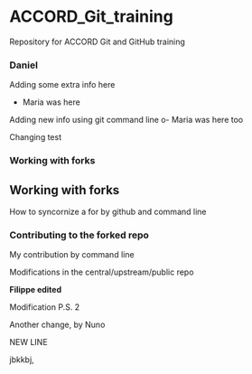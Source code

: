 # ACCORD_Git_training
Repository for ACCORD Git and GitHub training 

### Daniel 
Adding some extra info here
- Maria was here

Adding new info using git command line
o- Maria was here too


Changing test


### Working with forks
## Working with forks


How to syncornize a for by github and command line

### Contributing to the forked repo

My contribution by command line 

Modifications in the central/upstream/public repo 


**Filippe edited**


Modification P.S. 2

Another change, by Nuno

NEW LINE



jbkkbj,



